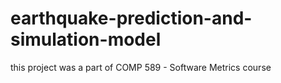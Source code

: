 # earthquake-prediction-and-simulation-model
this project was a part of COMP 589 - Software Metrics course
